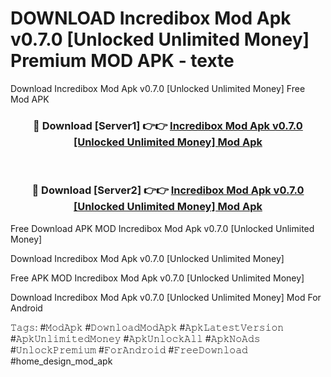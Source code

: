 # DOWNLOAD Incredibox Mod Apk v0.7.0 [Unlocked Unlimited Money] Premium MOD APK - texte
Download Incredibox Mod Apk v0.7.0 [Unlocked Unlimited Money] Free Mod APK

<div align="center">
<h3>🔴 Download [Server1] 👉👉 <a href="https://apk-comot.site?title=Incredibox_Mod_Apk_v0.7.0_[Unlocked_Unlimited_Money]">Incredibox Mod Apk v0.7.0 [Unlocked Unlimited Money] Mod Apk</a></h3><br>

<h3>🔴 Download [Server2] 👉👉 <a href="https://apk-comot.site?title=Incredibox_Mod_Apk_v0.7.0_[Unlocked_Unlimited_Money]">Incredibox Mod Apk v0.7.0 [Unlocked Unlimited Money] Mod Apk</a></h3>
</div>


Free Download APK MOD Incredibox Mod Apk v0.7.0 [Unlocked Unlimited Money]

Download Incredibox Mod Apk v0.7.0 [Unlocked Unlimited Money] 

Free APK MOD Incredibox Mod Apk v0.7.0 [Unlocked Unlimited Money] 

Download Incredibox Mod Apk v0.7.0 [Unlocked Unlimited Money] Mod For Android

𝚃𝚊𝚐𝚜: #𝙼𝚘𝚍𝙰𝚙𝚔 #𝙳𝚘𝚠𝚗𝚕𝚘𝚊𝚍𝙼𝚘𝚍𝙰𝚙𝚔 #𝙰𝚙𝚔𝙻𝚊𝚝𝚎𝚜𝚝𝚅𝚎𝚛𝚜𝚒𝚘𝚗 #𝙰𝚙𝚔𝚄𝚗𝚕𝚒𝚖𝚒𝚝𝚎𝚍𝙼𝚘𝚗𝚎𝚢 #𝙰𝚙𝚔𝚄𝚗𝚕𝚘𝚌𝚔𝙰𝚕𝚕 #𝙰𝚙𝚔𝙽𝚘𝙰𝚍𝚜 #𝚄𝚗𝚕𝚘𝚌𝚔𝙿𝚛𝚎𝚖𝚒𝚞𝚖 #𝙵𝚘𝚛𝙰𝚗𝚍𝚛𝚘𝚒𝚍 #𝙵𝚛𝚎𝚎𝙳𝚘𝚠𝚗𝚕𝚘𝚊𝚍 #home_design_mod_apk